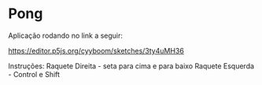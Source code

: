 # Pong


Aplicação rodando no link a seguir:

https://editor.p5js.org/cyyboom/sketches/3ty4uMH36


Instruções:
Raquete Direita - seta para cima e para baixo
Raquete Esquerda - Control e Shift
